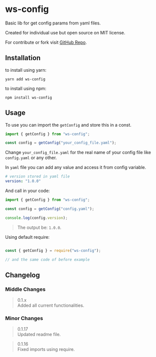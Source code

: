 # ws-config

Basic lib for get config params from yaml files.

Created for individual use but open source on MIT license.

For contribute or fork visit [GitHub Repo](https://github.com/EuJanderGois/ws-config).

## Installation

to install using yarn:
``` batch
yarn add ws-config
```

to install using npm:
``` batch
npm install ws-config
```

## Usage

To use you can import the `getConfig` and store this in a const.

``` javascript
import { getConfig } from "ws-config";

const config = getConfig("your_config_file.yaml");
```

Change `your_config_file.yaml` for the real name of your config file like `config.yaml` or any other.

In `yaml` file you can add any value and access it from config variable.

``` yaml
# version stored in yaml file
version: "1.0.0"
```

And call in your code:
``` javascript
import { getConfig } from "ws-config";

const config = getConfig("config.yaml");

console.log(config.version);
```

> The output be: `1.0.0`.

Using default require:
``` javascript

const { getConfig } = require("ws-config");

// and the same code of before example

```

## Changelog

### Middle Changes
> 0.1.x <br>
Added all current functionalities.

### Minor Changes
> 0.1.17 <br>
Updated readme file.

> 0.1.16 <br>
Fixed imports using require.